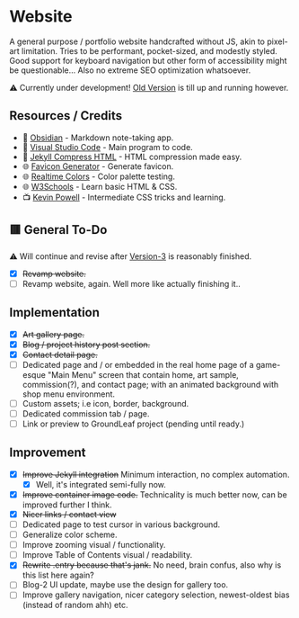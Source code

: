 # Website
A general purpose / portfolio website handcrafted without JS, akin to pixel-art limitation. Tries to be performant, pocket-sized, and modestly styled. Good support for keyboard navigation but other form of accessibility might be questionable... Also no extreme SEO optimization whatsoever.

:warning: Currently under development! [Old Version](https://kurover.github.io/v2) is till up and running however.

## Resources / Credits
- :file_folder: [Obsidian](https://obsidian.md) - Markdown note-taking app.
- :file_folder: [Visual Studio Code](https://code.visualstudio.com) - Main program to code.
- :file_folder: [Jekyll Compress HTML](https://github.com/penibelst/jekyll-compress-html) - HTML compression made easy.
- :globe_with_meridians: [Favicon Generator](https://realfavicongenerator.net) - Generate favicon.
- :globe_with_meridians: [Realtime Colors](https://www.realtimecolors.com) - Color palette testing.
- :globe_with_meridians: [W3Schools](https://www.w3schools.com) - Learn basic HTML & CSS.
- :tv: [Kevin Powell](https://www.youtube.com/kepowob) - Intermediate CSS tricks and learning.

## :red_square: General To-Do
:warning: Will continue and revise after [Version-3](https://github.com/Kurover/kurover.github.io/blob/main/Version-3.md) is reasonably finished.
- [x] ~~Revamp website.~~
- [ ] Revamp website, again. Well more like actually finishing it..

## Implementation
- [x] ~~Art gallery page.~~
- [x] ~~Blog / project history post section.~~
- [x] ~~Contact detail page.~~
- [ ] Dedicated page and / or embedded in the real home page of a game-esque "Main Menu" screen that contain home, art sample, commission(?), and contact page; with an animated background with shop menu environment.
- [ ] Custom assets; i.e icon, border, background. 
- [ ] Dedicated commission tab / page.
- [ ] Link or preview to GroundLeaf project (pending until ready.)

## Improvement
- [x] ~~Improve Jekyll integration~~ Minimum interaction, no complex automation.
	- [x] Well, it's integrated semi-fully now.
- [x] ~~Improve container image code.~~ Technicality is much better now, can be improved further I think.
- [x] ~~Nicer links / contact view~~
- [ ] Dedicated page to test cursor in various background.
- [ ] Generalize color scheme.
- [ ] Improve zooming visual / functionality.
- [ ] Improve Table of Contents visual / readability.
- [x] ~~Rewrite .entry because that's jank.~~ No need, brain confus, also why is this list here again?
- [ ] Blog-2 UI update, maybe use the design for gallery too.
- [ ] Improve gallery navigation, nicer category selection, newest-oldest bias (instead of random ahh) etc.